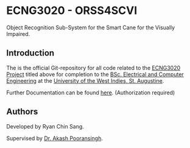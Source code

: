 # ECNG3020 - ORSS4SCVI
Object Recognition Sub-System for the Smart Cane for the Visually Impaired.

## Introduction
The is the official Git-repository for all code related to the [ECNG3020 Project](http://ecng.sta.uwi.edu/ecng/ecng3020/) titled above for completion to the [BSc. Electrical and Computer Engineering](https://sta.uwi.edu/eng/electrical/) at the [University of the West Indies, St. Augustine](http://sta.uwi.edu/).

Further Documentation can be found [here](https://drive.google.com/drive/folders/0B9tE495iG_1PUmFKdUlIcWVoS2c?usp=sharing). (Authorization required)

## Authors
Developed by Ryan Chin Sang.

Supervised by [Dr. Akash Pooransingh](https://sta.uwi.edu/eng/electrical/staff/akash_pooransingh.asp).
